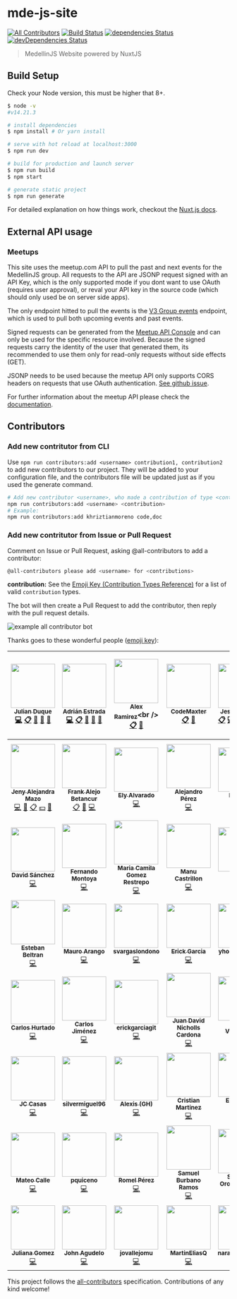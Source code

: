# mde-js-site
[![All Contributors](https://img.shields.io/badge/all_contributors-55-orange.svg?style=flat-square)](#contributors)
[![Build Status](https://travis-ci.org/coljs/medellinjs.svg?branch=master)](https://travis-ci.org/coljs/medellinjs)
[![dependencies Status](https://david-dm.org/coljs/medellinjs/status.svg)](https://david-dm.org/coljs/medellinjs)
[![devDependencies Status](https://david-dm.org/coljs/medellinjs/dev-status.svg)](https://david-dm.org/coljs/medellinjs?type=dev)


> MedellinJS Website powered by NuxtJS

## Build Setup

Check your Node version, this must be higher that 8+.

``` bash
$ node -v
#v14.21.3

# install dependencies
$ npm install # Or yarn install

# serve with hot reload at localhost:3000
$ npm run dev

# build for production and launch server
$ npm run build
$ npm start

# generate static project
$ npm run generate
```

For detailed explanation on how things work, checkout the [Nuxt.js docs](https://github.com/nuxt/nuxt.js).


## External API usage

### Meetups

This site uses the meetup.com API to pull the past and next events for the MedellinJS group. All requests to the API are JSONP request signed with an API Key, which is the only supported mode if you dont want to use OAuth (requires user approval), or reval your API key in the source code (which should only used be on server side apps).

The only endpoint hitted to pull the events is the [V3 Group events](https://www.meetup.com/meetup_api/docs/:urlname/events/#list) endpoint, which is used to pull both upcoming events and past events.

Signed requests can be generated from the [Meetup API Console](https://www.meetup.com/meetup_api/console/) and can only be used for the specific resource involved. Because the signed requests carry the identity of the user that generated them, its recommended to use them only for read-only requests without side effects (GET).

JSONP needs to be used because the meetup API only supports CORS headers on requests that use OAuth authentication. [See github issue](https://github.com/meetup/api/issues/130).

For further information about the meetup API please check the [documentation](https://www.meetup.com/meetup_api/).

## Contributors

### Add new contritutor from CLI

Use `npm run contributors:add <username> contribution1, contribution2` to add new contributors to our project. They will be added to your configuration file, and the contributors file will be updated just as if you used the generate command.

```bash
# Add new contributor <username>, who made a contribution of type <contribution>
npm run contributors:add <username> <contribution>
# Example:
npm run contributors:add khriztianmoreno code,doc
```

### Add new contritutor from Issue or Pull Request

Comment on Issue or Pull Request, asking @all-contributors to add a contributor:

```bash
@all-contributors please add <username> for <contributions>
```

**contribution:** See the [Emoji Key (Contribution Types Reference)](https://allcontributors.org/docs/en/emoji-key) for a list of valid `contribution` types.

The bot will then create a Pull Request to add the contributor, then reply with the pull request details.

<img src="https://allcontributors.org/docs/assets/bot-usage.png" alt="example all contributor bot" />

Thanks goes to these wonderful people ([emoji key](https://github.com/kentcdodds/all-contributors#emoji-key)):

<!-- ALL-CONTRIBUTORS-LIST:START - Do not remove or modify this section -->
<!-- prettier-ignore -->
| [<img src="https://avatars3.githubusercontent.com/u/733877?v=4" width="100px;"/><br /><sub><b>Julian Duque</b></sub>](http://about.me/julianduque)<br />[💻](https://github.com/coljs/medellinjs/commits?author=julianduque "Code") [📋](#eventOrganizing-julianduque "Event Organizing") [📢](#talk-julianduque "Talks") [👀](#review-julianduque "Reviewed Pull Requests") [📝](#blog-julianduque "Blogposts") | [<img src="https://avatars1.githubusercontent.com/u/1189785?v=4" width="100px;"/><br /><sub><b>Adrián Estrada</b></sub>](https://github.com/edsadr)<br />[💻](https://github.com/coljs/medellinjs/commits?author=edsadr "Code") [📋](#eventOrganizing-edsadr "Event Organizing") [📢](#talk-edsadr "Talks") [👀](#review-edsadr "Reviewed Pull Requests") [📝](#blog-edsadr "Blogposts") | [<img src="https://avatars3.githubusercontent.com/u/1482473?v=4" width="100px;"/><br /><sub><b>Alex Ramirez</b></sub>](http://twitter.com/RamirezAlex_)<br />[📋](#eventOrganizing-RamirezAlex "Event Organizing") [📢](#talk-RamirezAlex "Talks") | [<img src="https://avatars2.githubusercontent.com/u/3019827?v=4" width="100px;"/><br /><sub><b>CodeMaxter</b></sub>](https://github.com/CodeMaxter)<br />[📋](#eventOrganizing-CodeMaxter "Event Organizing") [📢](#talk-CodeMaxter "Talks") | [<img src="https://avatars0.githubusercontent.com/u/1205255?v=4" width="100px;"/><br /><sub><b>Jesse cogollo</b></sub>](http://jessecogollo.me/)<br />[📋](#eventOrganizing-jessecogollo "Event Organizing") [💻](https://github.com/coljs/medellinjs/commits?author=jessecogollo "Code") [📖](https://github.com/coljs/medellinjs/commits?author=jessecogollo "Documentation") [💵](#financial-jessecogollo "Financial") [👀](#review-jessecogollo "Reviewed Pull Requests") [📢](#talk-jessecogollo "Talks") | [<img src="https://avatars1.githubusercontent.com/u/1481964?v=4" width="100px;"/><br /><sub><b>Khriztian Moreno</b></sub>](http://khriztianmoreno.com/)<br />[💻](https://github.com/coljs/medellinjs/commits?author=khriztianmoreno "Code") [📖](https://github.com/coljs/medellinjs/commits?author=khriztianmoreno "Documentation") [👀](#review-khriztianmoreno "Reviewed Pull Requests") [📢](#talk-khriztianmoreno "Talks") [🐛](https://github.com/coljs/medellinjs/issues?q=author%3Akhriztianmoreno "Bug reports") [🎨](#design-khriztianmoreno "Design") | [<img src="https://avatars2.githubusercontent.com/u/14205513?v=4" width="100px;"/><br /><sub><b>Maria Fernanda Serna Arboleda</b></sub>](http://mafesernaarboleda.co/)<br />[📋](#eventOrganizing-mafesernaarboleda "Event Organizing") [📢](#talk-mafesernaarboleda "Talks") [🔍](#fundingFinding-mafesernaarboleda "Funding Finding") |
| :---: | :---: | :---: | :---: | :---: | :---: | :---: |
| [<img src="https://avatars1.githubusercontent.com/u/2567952?v=4" width="100px;"/><br /><sub><b>Jeny Alejandra Mazo</b></sub>](https://github.com/JenyMzo)<br />[💻](https://github.com/coljs/medellinjs/commits?author=JenyMzo "Code") [🎨](#design-JenyMzo "Design") [📋](#eventOrganizing-JenyMzo "Event Organizing") [💵](#financial-JenyMzo "Financial") [📢](#talk-JenyMzo "Talks") | [<img src="https://avatars3.githubusercontent.com/u/9942486?v=4" width="100px;"/><br /><sub><b>Frank Alejo Betancur</b></sub>](https://github.com/Krank2me)<br />[📋](#eventOrganizing-Krank2me "Event Organizing") [📢](#talk-Krank2me "Talks") [💻](https://github.com/coljs/medellinjs/commits?author=Krank2me "Code") | [<img src="https://avatars1.githubusercontent.com/u/545352?v=4" width="100px;"/><br /><sub><b>Ely Alvarado</b></sub>](https://github.com/elyalvarado)<br />[💻](https://github.com/coljs/medellinjs/commits?author=elyalvarado "Code") | [<img src="https://avatars2.githubusercontent.com/u/6346032?v=4" width="100px;"/><br /><sub><b>Alejandro Pérez</b></sub>](https://www.galej.net)<br />[💻](https://github.com/coljs/medellinjs/commits?author=alejandr0pg "Code") | [<img src="https://avatars0.githubusercontent.com/u/9753149?v=4" width="100px;"/><br /><sub><b>Iva Villa</b></sub>](https://github.com/IvanVilla1585)<br />[💻](https://github.com/coljs/medellinjs/commits?author=IvanVilla1585 "Code") | [<img src="https://avatars0.githubusercontent.com/u/6179522?v=4" width="100px;"/><br /><sub><b>Juan Pablo Romero Mendoza</b></sub>](https://twitter.com/JuanpRM)<br />[💻](https://github.com/coljs/medellinjs/commits?author=Addin "Code") | [<img src="https://avatars0.githubusercontent.com/u/15912958?v=4" width="100px;"/><br /><sub><b>Juan David Maldonado Gómez</b></sub>](https://github.com/jdmaldonado)<br />[💻](https://github.com/coljs/medellinjs/commits?author=jdmaldonado "Code") |
| [<img src="https://avatars2.githubusercontent.com/u/2999604?v=4" width="100px;"/><br /><sub><b>David Sánchez</b></sub>](https://d4vsanchez.dev)<br />[💻](https://github.com/coljs/medellinjs/commits?author=d4vsanchez "Code") | [<img src="https://avatars0.githubusercontent.com/u/1002461?v=4" width="100px;"/><br /><sub><b>Fernando Montoya</b></sub>](https://montogeek.com)<br />[💻](https://github.com/coljs/medellinjs/commits?author=montogeek "Code") | [<img src="https://avatars2.githubusercontent.com/u/16061815?v=4" width="100px;"/><br /><sub><b>Maria Camila Gomez Restrepo</b></sub>](http://www.camigomez.me/)<br />[💻](https://github.com/coljs/medellinjs/commits?author=camigomezdev "Code") | [<img src="https://avatars2.githubusercontent.com/u/10585946?v=4" width="100px;"/><br /><sub><b>Manu Castrillon</b></sub>](https://github.com/ManuCastrillonM)<br />[💻](https://github.com/coljs/medellinjs/commits?author=ManuCastrillonM "Code") | [<img src="https://avatars1.githubusercontent.com/u/421398?v=4" width="100px;"/><br /><sub><b>Daniel</b></sub>](http://crowdswap.com)<br />[💻](https://github.com/coljs/medellinjs/commits?author=ErunamoJAZZ "Code") | [<img src="https://avatars0.githubusercontent.com/u/25666614?v=4" width="100px;"/><br /><sub><b>Cristian Mosquera</b></sub>](http://www.cristianmosquera.com)<br />[💻](https://github.com/coljs/medellinjs/commits?author=CMOW5 "Code") | [<img src="https://avatars3.githubusercontent.com/u/11249129?v=4" width="100px;"/><br /><sub><b>Catalina Meneses</b></sub>](https://github.com/kathcode)<br />[💻](https://github.com/coljs/medellinjs/commits?author=kathcode "Code") |
| [<img src="https://avatars3.githubusercontent.com/u/227916?v=4" width="100px;"/><br /><sub><b>Esteban Beltran</b></sub>](https://github.com/academo)<br />[💻](https://github.com/coljs/medellinjs/commits?author=academo "Code") | [<img src="https://avatars0.githubusercontent.com/u/17830182?v=4" width="100px;"/><br /><sub><b>Mauro Arango</b></sub>](http://www.vendevirtual.com)<br />[💻](https://github.com/coljs/medellinjs/commits?author=mauroarango "Code") | [<img src="https://avatars0.githubusercontent.com/u/14265560?v=4" width="100px;"/><br /><sub><b>svargaslondono</b></sub>](https://github.com/svargaslondono)<br />[💻](https://github.com/coljs/medellinjs/commits?author=svargaslondono "Code") | [<img src="https://avatars2.githubusercontent.com/u/7244087?v=4" width="100px;"/><br /><sub><b>Erick Garcia</b></sub>](https://github.com/erick2014)<br />[💻](https://github.com/coljs/medellinjs/commits?author=erick2014 "Code") | [<img src="https://avatars2.githubusercontent.com/u/14320037?v=4" width="100px;"/><br /><sub><b>yhorman perez</b></sub>](https://github.com/yhormanp)<br />[💻](https://github.com/coljs/medellinjs/commits?author=yhormanp "Code") | [<img src="https://avatars0.githubusercontent.com/u/315504?v=4" width="100px;"/><br /><sub><b>Andrés Bedoya</b></sub>](https://gecken.co/)<br />[💻](https://github.com/coljs/medellinjs/commits?author=Angelfire "Code") | [<img src="https://avatars2.githubusercontent.com/u/23508830?v=4" width="100px;"/><br /><sub><b>Camilo Ocampo</b></sub>](http://linkedin.com/in/camiloog/)<br />[💻](https://github.com/coljs/medellinjs/commits?author=camiloog "Code") |
| [<img src="https://avatars0.githubusercontent.com/u/16230284?v=4" width="100px;"/><br /><sub><b>Carlos Hurtado</b></sub>](https://github.com/Greshot)<br />[💻](https://github.com/coljs/medellinjs/commits?author=Greshot "Code") | [<img src="https://avatars0.githubusercontent.com/u/12085981?v=4" width="100px;"/><br /><sub><b>Carlos Jiménez</b></sub>](https://github.com/cojimene)<br />[💻](https://github.com/coljs/medellinjs/commits?author=cojimene "Code") | [<img src="https://avatars2.githubusercontent.com/u/36075313?v=4" width="100px;"/><br /><sub><b>erickgarciagit</b></sub>](https://github.com/michel1024)<br />[💻](https://github.com/coljs/medellinjs/commits?author=michel1024 "Code") | [<img src="https://avatars3.githubusercontent.com/u/2154886?v=4" width="100px;"/><br /><sub><b>Juan David Nicholls Cardona</b></sub>](http://nicholls.co/)<br />[💻](https://github.com/coljs/medellinjs/commits?author=jdnichollsc "Code") | [<img src="https://avatars1.githubusercontent.com/u/1382824?v=4" width="100px;"/><br /><sub><b>Pablo Velásquez</b></sub>](https://github.com/pablovem)<br />[💻](https://github.com/coljs/medellinjs/commits?author=pablovem "Code") | [<img src="https://avatars3.githubusercontent.com/u/5376762?v=4" width="100px;"/><br /><sub><b>Santiago Blanco</b></sub>](https://github.com/santiblanko)<br />[💻](https://github.com/coljs/medellinjs/commits?author=santiblanko "Code") | [<img src="https://avatars2.githubusercontent.com/u/21073419?v=4" width="100px;"/><br /><sub><b>Alejandro Garcia Serna</b></sub>](https://github.com/alejogs4)<br />[💻](https://github.com/coljs/medellinjs/commits?author=alejogs4 "Code") |
| [<img src="https://avatars3.githubusercontent.com/u/5000478?v=4" width="100px;"/><br /><sub><b>JC Casas</b></sub>](https://github.com/jaceee)<br />[💻](https://github.com/coljs/medellinjs/commits?author=jaceee "Code") | [<img src="https://avatars3.githubusercontent.com/u/41841776?v=4" width="100px;"/><br /><sub><b>silvermiguel96</b></sub>](https://github.com/silvermiguel96)<br />[💻](https://github.com/coljs/medellinjs/commits?author=silvermiguel96 "Code") | [<img src="https://avatars3.githubusercontent.com/u/7406773?v=4" width="100px;"/><br /><sub><b>Alexis (GH)</b></sub>](https://github.com/alexeimun)<br />[💻](https://github.com/coljs/medellinjs/commits?author=alexeimun "Code") | [<img src="https://avatars0.githubusercontent.com/u/2459170?v=4" width="100px;"/><br /><sub><b>Cristian Martinez</b></sub>](https://cristianmartinez.co)<br />[💻](https://github.com/coljs/medellinjs/commits?author=cristianmartinez "Code") | [<img src="https://avatars3.githubusercontent.com/u/23043466?v=4" width="100px;"/><br /><sub><b>Estefanny Seguro</b></sub>](https://github.com/eseguro)<br />[💻](https://github.com/coljs/medellinjs/commits?author=eseguro "Code") | [<img src="https://avatars2.githubusercontent.com/u/16828751?v=4" width="100px;"/><br /><sub><b>gabynr</b></sub>](https://github.com/gabynr)<br />[💻](https://github.com/coljs/medellinjs/commits?author=gabynr "Code") | [<img src="https://avatars0.githubusercontent.com/u/1114740?v=4" width="100px;"/><br /><sub><b>Jose Miguel</b></sub>](https://brodevhood.firebaseapp.com/)<br />[💻](https://github.com/coljs/medellinjs/commits?author=josepplloo "Code") |
| [<img src="https://avatars1.githubusercontent.com/u/6528566?v=4" width="100px;"/><br /><sub><b>Mateo Calle</b></sub>](https://github.com/Mathius17)<br />[💻](https://github.com/coljs/medellinjs/commits?author=Mathius17 "Code") | [<img src="https://avatars0.githubusercontent.com/u/25255489?v=4" width="100px;"/><br /><sub><b>pquiceno</b></sub>](https://github.com/pquiceno)<br />[💻](https://github.com/coljs/medellinjs/commits?author=pquiceno "Code") | [<img src="https://avatars2.githubusercontent.com/u/1393135?v=4" width="100px;"/><br /><sub><b>Romel Pérez</b></sub>](https://RomelPerez.com)<br />[💻](https://github.com/coljs/medellinjs/commits?author=romelperez "Code") | [<img src="https://avatars2.githubusercontent.com/u/1578540?v=4" width="100px;"/><br /><sub><b>Samuel Burbano Ramos</b></sub>](https://iosamuel.dev)<br />[💻](https://github.com/coljs/medellinjs/commits?author=iosamuel "Code") | [<img src="https://avatars3.githubusercontent.com/u/1175402?v=4" width="100px;"/><br /><sub><b>Sergio C. Orozco Torres</b></sub>](http://www.secorto.com)<br />[💻](https://github.com/coljs/medellinjs/commits?author=Scot3004 "Code") | [<img src="https://avatars3.githubusercontent.com/u/3765508?v=4" width="100px;"/><br /><sub><b>Wbert Adrián Castro Vera</b></sub>](https://dobleuber.github.io/)<br />[💻](https://github.com/coljs/medellinjs/commits?author=dobleuber "Code") | [<img src="https://avatars0.githubusercontent.com/u/38740074?v=4" width="100px;"/><br /><sub><b>Brandon Villamizar</b></sub>](https://github.com/brandonvg89)<br />[💻](https://github.com/coljs/medellinjs/commits?author=brandonvg89 "Code") |
| [<img src="https://avatars3.githubusercontent.com/u/54291087?v=4" width="100px;"/><br /><sub><b>Juliana Gomez</b></sub>](https://github.com/gmzjuliana)<br />[💻](https://github.com/coljs/medellinjs/commits?author=gmzjuliana "Code") | [<img src="https://avatars1.githubusercontent.com/u/6097506?v=4" width="100px;"/><br /><sub><b>John Agudelo</b></sub>](http://www.osgroup.co)<br />[💻](https://github.com/coljs/medellinjs/commits?author=jdaison "Code") | [<img src="https://avatars3.githubusercontent.com/u/34073258?v=4" width="100px;"/><br /><sub><b>jovallejomu</b></sub>](https://github.com/jovallejomu)<br />[💻](https://github.com/coljs/medellinjs/commits?author=jovallejomu "Code") | [<img src="https://avatars0.githubusercontent.com/u/10585976?v=4" width="100px;"/><br /><sub><b>MartinEliasQ</b></sub>](https://github.com/MartinEliasQ)<br />[💻](https://github.com/coljs/medellinjs/commits?author=MartinEliasQ "Code") | [<img src="https://avatars3.githubusercontent.com/u/10857460?v=4" width="100px;"/><br /><sub><b>naranjitagolden</b></sub>](http://naranjitagolden.flavors.me/)<br />[💻](https://github.com/coljs/medellinjs/commits?author=naranjitagolden "Code") | [<img src="https://avatars3.githubusercontent.com/u/36453706?v=4" width="100px;"/><br /><sub><b>Skouro</b></sub>](https://github.com/Skouro)<br />[💻](https://github.com/coljs/medellinjs/commits?author=Skouro "Code") |
<!-- ALL-CONTRIBUTORS-LIST:END -->

This project follows the [all-contributors](https://github.com/kentcdodds/all-contributors) specification. Contributions of any kind welcome!
